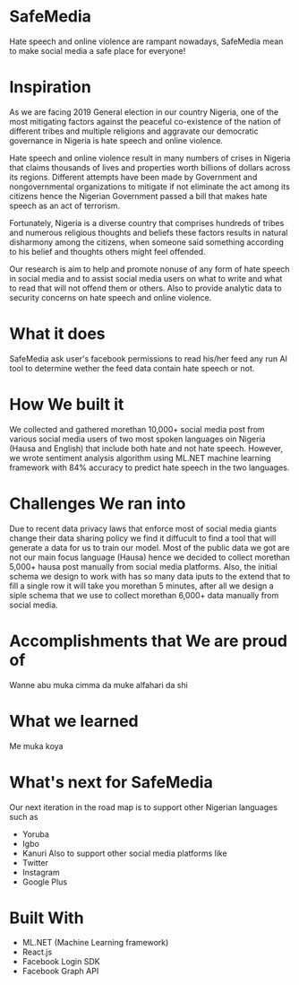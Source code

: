 # SafeMedia
Hate speech and online violence are rampant nowadays, SafeMedia mean to make social media a safe place for everyone!

# Inspiration
As we are facing 2019 General election in our country Nigeria, one of the most mitigating factors against the peaceful co-existence of the nation of different tribes and multiple religions and aggravate our democratic governance in Nigeria is hate speech and online violence. 

Hate speech and online violence result in many numbers of crises in Nigeria that claims thousands of lives and properties worth billions of dollars across its regions. Different attempts have been made by Government and nongovernmental organizations to mitigate if not eliminate the act among its citizens hence the Nigerian Government passed a bill that makes hate speech as an act of terrorism.

Fortunately, Nigeria is a diverse country that comprises hundreds of tribes and numerous religious thoughts and beliefs these factors results in natural disharmony among the citizens, when someone said something according to his belief and thoughts others might feel offended.

Our research is aim to help and promote nonuse of any form of hate speech in social media and to assist social media users on what to write and what to read that will not offend them or others. Also to provide analytic data to security concerns on hate speech and online violence. 

# What it does
SafeMedia ask user's facebook permissions to read his/her feed any run AI tool to determine wether the feed data contain hate speech or not.  

# How We built it
We collected and gathered morethan 10,000+ social media post from various social media users of two most spoken languages oin Nigeria (Hausa and English) that include both hate and not hate speech. However, we wrote sentiment analysis algorithm using ML.NET machine learning framework with 84% accuracy to predict hate speech in the two languages.

# Challenges We ran into
Due to recent data privacy laws that enforce most of social media giants change their data sharing policy we find it diffucult to find a tool that will generate a data for us to train our model. Most of the public data we got are not our main focus language (Hausa) hence we decided to collect morethan 5,000+ hausa post manually from social media platforms. Also, the initial schema we design to work with has so many data iputs to the extend that to fill a single row it will take you morethan 5 minutes, after all we design a siple schema that we use to collect morethan 6,000+ data manually from social media. 

# Accomplishments that We are proud of
Wanne abu muka cimma da muke alfahari da shi

# What we learned
Me muka koya

# What's next for SafeMedia
Our next iteration in the road map is to support other Nigerian languages such as
* Yoruba
* Igbo
* Kanuri
Also to support other social media platforms like
* Twitter
* Instagram
* Google Plus

# Built With
* ML.NET (Machine Learning framework)
* React.js 
* Facebook Login SDK
* Facebook Graph API